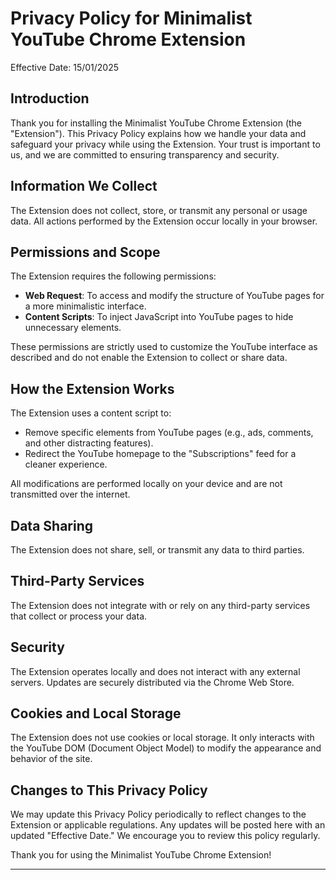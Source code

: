# Privacy Policy for Minimalist YouTube Chrome Extension

Effective Date: 15/01/2025

## Introduction
Thank you for installing the Minimalist YouTube Chrome Extension (the "Extension"). This Privacy Policy explains how we handle your data and safeguard your privacy while using the Extension. Your trust is important to us, and we are committed to ensuring transparency and security.

## Information We Collect
The Extension does not collect, store, or transmit any personal or usage data. All actions performed by the Extension occur locally in your browser.

## Permissions and Scope
The Extension requires the following permissions:
- **Web Request**: To access and modify the structure of YouTube pages for a more minimalistic interface.
- **Content Scripts**: To inject JavaScript into YouTube pages to hide unnecessary elements.

These permissions are strictly used to customize the YouTube interface as described and do not enable the Extension to collect or share data.

## How the Extension Works
The Extension uses a content script to:
- Remove specific elements from YouTube pages (e.g., ads, comments, and other distracting features).
- Redirect the YouTube homepage to the "Subscriptions" feed for a cleaner experience.

All modifications are performed locally on your device and are not transmitted over the internet.

## Data Sharing
The Extension does not share, sell, or transmit any data to third parties.

## Third-Party Services
The Extension does not integrate with or rely on any third-party services that collect or process your data.

## Security
The Extension operates locally and does not interact with any external servers. Updates are securely distributed via the Chrome Web Store.

## Cookies and Local Storage
The Extension does not use cookies or local storage. It only interacts with the YouTube DOM (Document Object Model) to modify the appearance and behavior of the site.

## Changes to This Privacy Policy
We may update this Privacy Policy periodically to reflect changes to the Extension or applicable regulations. Any updates will be posted here with an updated "Effective Date." We encourage you to review this policy regularly.

Thank you for using the Minimalist YouTube Chrome Extension!

---
